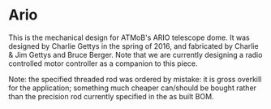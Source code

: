 # Ario

This is the mechanical design for ATMoB's ARIO telescope dome.  It was
designed by Charlie Gettys in the spring of 2016, and fabricated by
Charlie & Jim Gettys and Bruce Berger.  Note that we are currently designing
a radio controlled motor controller as a companion to this piece.

Note: the specified threaded rod was ordered by mistake: it is gross overkill
for the application; something much cheaper can/should be bought rather than
the precision rod currently specified in the as built BOM.
